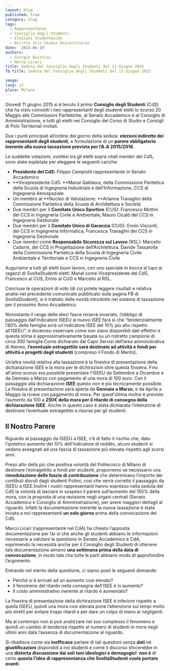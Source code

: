 ```yaml
---
layout: blog
published: true
category: blog
tags:
  - Rappresentanza
  - Consiglio degli Studenti
  - Elezioni Studentesche
  - Diritto allo Studio Universitario
date: '2015-06-19'
authors:
  - Giorgio Quistini
  - Marco Licari
title: Seduta del Consiglio degli Studenti del 11 Giugno 2015
fb_title: Seduta del Consiglio degli Studenti del 11 Giugno 2015

image: 
lang: it
place: Milano
---
```


Giovedì 11 giugno 2015 si è tenuto il primo **Consiglio degli Studenti** (CdS) che ha visto coinvolti i neo rappresentanti degli studenti eletti lo scorso 20 Maggio alle Commissioni Paritetiche, al Senato Accademico e al Consiglio di Amministrazione, e tutti gli eletti nei Consiglio del Corso di Studio e Consigli di Polo Territoriali invitati.

Due i punti principali all’ordine del giorno della seduta: **elezioni indirette dei rappresentanti degli studenti**, e formulazione di un **parere obbligatorio inerente alla nuova tassazione prevista per l’A.A 2015/2016**.

Le suddette votazioni, svoltesi tra gli eletti sopra citati membri del CdS, sono state espletate per eleggere le seguenti cariche:

*   **Presidente del CdS:** Filippo Campiotti rappresentante in Senato Accademico
*   **Vicepresidente CdS: **Manal Qablaoui, della Commissione Paritetica della Scuola di Ingegneria Industriale e dell’Informazione, CCS di Ingegneria Aerospaziale
*   Un membro al **Nucleo di Valutazione: **Arianna Travaglini della Commissione Paritetica della Scuola di Architettura e Società
*   Due membri per il **Comitato Unico Sportivo** (CUS): Francesco Mottini del CCS in Ingegneria Civile e Ambientale, Mauro Cicalò del CCS in Ingegneria Gestionale
*   Due membri per il **Comitato Unico di Garanzia** (CUG): Ennio Visconti, del CCS in Ingegneria Informatica, Francesca Travaglini del CCS in Ingegneria Gestionale
*   Due membri come **Responsabile Sicurezza sul Lavoro** (RSL): Marcello Cadorin, del CCS in Progettazione dell’Architettura, Davide Tassarolla della Commissione Paritetica della Scuola di Ingegneria Civile Ambientale e Territoriale e CCS in Ingegneria Civile

Auguriamo a tutti gli eletti buon lavoro, con uno speciale in bocca al lupo ai ragazzi di SvoltaStudenti eletti: Manal come Vicepresidente del CdS, Francesco al CUS, Ennio al CUG e Marcello al RSL.

Concluse le operazioni di voto (di cui potete leggere risultati e relativa analisi nel precedente comunicato pubblicato sulla pagina FB di SvoltaStudenti), si è trattato delle novità introdotte nel sistema di tassazione per il prossimo Anno Accademico.

Nonostante il range delle dieci fasce rimarrà invariato, l’obbligo di passaggio dall’indicatore ISEEU al nuovo ISEE farà sì che “tendenzialmente l’80% delle famiglie avrà un’indicatore ISEE del 10% più alto rispetto all’ISEEU”; è doveroso osservare come non siano disponibili dati effettivi e questa stima è approssimativamente basata su un ristretto campione di circa 300 famiglie.Come dichiarato dal Capo Servizi dell’area amministrativa di Ateneo, **l’eventuale extragettito sarà destinato ad attività e fondi per attività e progetti degli studenti** (compreso il Fondo di Merito)**.**

Un’altra novità relativa alla tassazione è la finestra di presentazione della dichiarazione ISEE e la mora per le dichirazioni oltre questa finsetra. Fino all'anno scorso era possibile presentare l'ISEEU da Settembre a Dicembre e da Gennaio a Marzo con pagamento di una mora di 100 euro. Con il passaggio alla dichiarazione **ISEE** questo non è più tecnicamente possibile. La finestra di presentazione sarà aperta da **Gennaio a Marzo**, e da Aprile a Maggio la riceve con pagamento di mora. Per quest’ultima inoltre è previsto l’aumento da 100 a **250€ della mora per il ritardo di consegna della dichiarazione ISEE**. Anche in questo caso è stata dichiarata l’intenzione di destinare l’eventuale extragettito a risorse per gli studenti.

Il Nostro Parere
----------------

Riguardo al passaggio da ISEEU a ISEE, c’è di fatto il rischio che, dato l’ipotetico aumento del 10% dell’indicatore di reddito, alcuni studenti si vedano assegnati ad una fascia di tassazione più elevata rispetto agli scorsi anni.

Preso atto della più che positiva volontà del Politecnico di Milano di destinare l’extragettito a fondi per studenti, proporremo se necessario una **rimodulazione delle fascie di contribuzione** che determinano l’importo dei contibuti dovuti dagli studenti Polimi, così che verrà corretto il passaggio da ISEEU a ISEE.Inoltre i nostri rappresentanti hanno espresso nella seduta del CdS la volontà di lasciare in sospeso il parere sull’aumento del 150% della mora, con la proposta di una revisione negli organi centrali (Senato Accademico e Consiglio di Amministrazione), per avere maggiori dettagli al riguardo. Infatti la documentazione inerente la nuova tassazione è stata inviata a noi rappresentanti **un solo giorno** prima della convocazione del CdS.

Marco Licari (rappresentante nel CdA) ha chiesto l’apposita documentazione per far si che anche gli studenti abbiano le informazioni necessarie a valutare la questione in Senato Accademico e CdA, esprimendo la necessità anche per il Consiglio degli Studenti di ottenere tale documentazione almeno **una settimana prima della data di convocazione**, in modo tale che tutte le parti abbiano modo di approfondire l’argomento.

Entrando nel merito della questione, ci siamo posti le seguenti domande:

*   Perché si è arrivati ad un aumento così elevato?
*   Il fenomeno del ritardo nella consegna dell’ISEE è in aumento?
*   Il costo amministrativo inerente al ritardo è aumentato?

La finestra di presentazione della dichirazione ISEE è inferiore rispetto a quella ISEEU, quindi una mora così elevata pone l’attenzione sui tempi molto più stretti per evitare troppi ritardi e per dare un colpo di mano ai negligenti.

Ma al contempo non si può analizzare nel suo complesso il fenomeno e quindi un cambio di tendenza rispetto al numero di studenti in mora negli ultimi anni data l’assenza di documentaizone al riguardo.

Si ribadisce come sia **inefficace** parlare di tali questioni senza **dati** né **giustificazioni** disponibili a noi studenti e come il discorso sfocerebbe in una **distorta discussione dai soli toni ideologici e demagogici**: **non è** di certo **questa l’idea di rappresentanza che SvoltaStudenti vuole portare avanti**.
